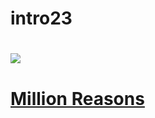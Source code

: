 # intro23

# ![](http://cache.umusic.com/_sites/_prettygooddigital/ladygaga.com/images/og.jpg)

# [Million Reasons](https://www.youtube.com/watch?v=en2D_5TzXCA)
